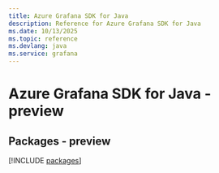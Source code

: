 ```yaml
---
title: Azure Grafana SDK for Java
description: Reference for Azure Grafana SDK for Java
ms.date: 10/13/2025
ms.topic: reference
ms.devlang: java
ms.service: grafana
---
```

# Azure Grafana SDK for Java - preview
## Packages - preview
[!INCLUDE [packages](grafana-index.md)]